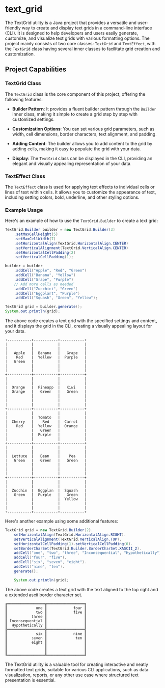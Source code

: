 # text_grid

The TextGrid utility is a Java project that provides a versatile and user-friendly way to create and display text grids in a command-line interface (CLI). It is designed to help developers and users easily generate, customize, and visualize text grids with various formatting options. The project mainly consists of two core classes: `TextGrid` and `TextEffect`, with the `TextGrid` class having several inner classes to facilitate grid creation and customization.

## Project Capabilities

### TextGrid Class
The `TextGrid` class is the core component of this project, offering the following features:

- **Builder Pattern**: It provides a fluent builder pattern through the `Builder` inner class, making it simple to create a grid step by step with customized settings.

- **Customization Options**: You can set various grid parameters, such as width, cell dimensions, border characters, text alignment, and padding.

- **Adding Content**: The builder allows you to add content to the grid by adding cells, making it easy to populate the grid with your data.

- **Display**: The `TextGrid` class can be displayed in the CLI, providing an elegant and visually appealing representation of your data.

### TextEffect Class
The `TextEffect` class is used for applying text effects to individual cells or lines of text within cells. It allows you to customize the appearance of text, including setting colors, bold, underline, and other styling options.

### Example Usage
Here's an example of how to use the `TextGrid.Builder` to create a text grid:

```java
TextGrid.Builder builder = new TextGrid.Builder(3)
    .setMaxCellHeight(5)
    .setMaxCellWidth(7)
    .setHorizontalAlign(TextGrid.HorizontalAlign.CENTER)
    .setVerticalAlignment(TextGrid.VerticalAlign.CENTER)
    .setHorizontalCellPadding(2)
    .setVerticalCellPadding(1);

builder = builder
    .addCell("Apple", "Red", "Green")
    .addCell("Banana", "Yellow")
    .addCell("Grape", "Purple")
    // Add more cells as needed
    .addCell("Zucchini", "Green")
    .addCell("Eggplant", "Purple")
    .addCell("Squash", "Green", "Yellow");

TextGrid grid = builder.generate();
System.out.println(grid);
```

The above code creates a text grid with the specified settings and content, and it displays the grid in the CLI, creating a visually appealing layout for your data.
```
+-----------+-----------+-----------+
|           |           |           |
|           |           |           |
|   Apple   |  Banana   |   Grape   |
|    Red    |  Yellow   |  Purple   |
|   Green   |           |           |
|           |           |           |
|           |           |           |
+-----------+-----------+-----------+
|           |           |           |
|           |           |           |
|  Orange   |  Pineapp  |   Kiwi    |
|  Orange   |   Green   |   Green   |
|           |           |           |
|           |           |           |
|           |           |           |
+-----------+-----------+-----------+
|           |           |           |
|           |  Tomato   |           |
|  Cherry   |    Red    |  Carrot   |
|    Red    |  Yellow   |  Orange   |
|           |   Green   |           |
|           |  Purple   |           |
|           |           |           |
+-----------+-----------+-----------+
|           |           |           |
|           |           |           |
|  Lettuce  |   Bean    |    Pea    |
|   Green   |   Green   |   Green   |
|           |           |           |
|           |           |           |
|           |           |           |
+-----------+-----------+-----------+
|           |           |           |
|           |           |           |
|  Zucchin  |  Eggplan  |  Squash   |
|   Green   |  Purple   |   Green   |
|           |           |  Yellow   |
|           |           |           |
|           |           |           |
+-----------+-----------+-----------+
```

Here's another example using some additional features:
```java
TextGrid grid = new TextGrid.Builder(2).
    setHorizontalAlign(TextGrid.HorizontalAlign.RIGHT).
    setVerticalAlignment(TextGrid.VerticalAlign.TOP).
    setHorizontalCellPadding(1).setVerticalCellPadding(0).
    setBorderCharSet(TextGrid.Builder.BorderCharSet.XASCII_2).
    addCell("one", "two", "three", "Inconsequential", "Hypothetically").
    addCell("four", "five").
    addCell("six", "seven", "eight").
    addCell("nine", "ten").
    generate();

    System.out.println(grid);
```
The above code creates a text grid with the text aligned to the top right and a extended ascii border character set.

```
╔═════════════════╦═════════════════╗
║             one ║            four ║
║             two ║            five ║
║           three ║                 ║
║ Inconsequential ║                 ║
║  Hypothetically ║                 ║
╠═════════════════╬═════════════════╣
║             six ║            nine ║
║           seven ║             ten ║
║           eight ║                 ║
║                 ║                 ║
║                 ║                 ║
╚═════════════════╩═════════════════╝
```
The TextGrid utility is a valuable tool for creating interactive and neatly formatted text grids, suitable for various CLI applications, such as data visualization, reports, or any other use case where structured text presentation is essential.
